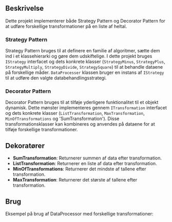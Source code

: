 ﻿## Beskrivelse
Dette projekt implementerer både Strategy Pattern og Decorator Pattern for at udføre forskellige transformationer på en liste af heltal.

### Strategy Pattern
Strategy Pattern bruges til at definere en familie af algoritmer, sætte dem ind i et klassehierarki og gøre dem udskiftelige. I dette projekt bruges `IStrategy` interfacet og dets konkrete klasser (`StrategyMinus`, `StrategyPlus`, `StrategyMultiply`, `StrategyDivide`, `StrategySquare`) til at behandle dataene på forskellige måder. `DataProcesser` klassen bruger en instans af `IStrategy` til at udføre den valgte databehandlingsstrategi.

### Decorator Pattern
Decorator Pattern bruges til at tilføje yderligere funktionalitet til et objekt dynamisk. Dette mønster implementeres gennem `ITransformation` interfacet og dets konkrete klasser (`ListTransformation`, `MaxTransformation`, `MinOfTransformations` og 'SumTransformation'). Disse transformationsklasser kan kombineres og anvendes på dataene for at tilføje forskellige transformationer.

## Dekoratører
- **SumTransformation**: Returnerer summen af data efter transformation.
- **ListTransformation**: Returnerer en liste af data efter transformation.
- **MinOfTransformations**: Returnerer det mindste af tallene efter transformation.
- **MaxTransformation**: Returnerer det største af tallene efter transformation.

## Brug
Eksempel på brug af DataProcessor med forskellige transformationer:
